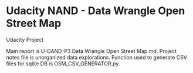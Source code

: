 # Udacity NAND - Data Wrangle Open Street Map
Udacity Project

Main report is U-DAND-P3 Data Wrangle Open Street Map.md. Project notes file is unorganized data explorations. Function used to generate CSV files for sqlite DB is 
OSM_CSV_GENERATOR.py.
